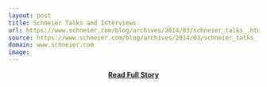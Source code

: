 ```yaml
---
layout: post
title: Schneier Talks and Interviews
url: https://www.schneier.com/blog/archives/2014/03/schneier_talks_.html
source: https://www.schneier.com/blog/archives/2014/03/schneier_talks_.html
domain: www.schneier.com
image: 
---
```


<p></p>
<center><p><a href="https://www.schneier.com/blog/archives/2014/03/schneier_talks_.html" style='padding:25px; font-sze:18px; font-weight: bold;'>Read Full Story</a></p></center>

